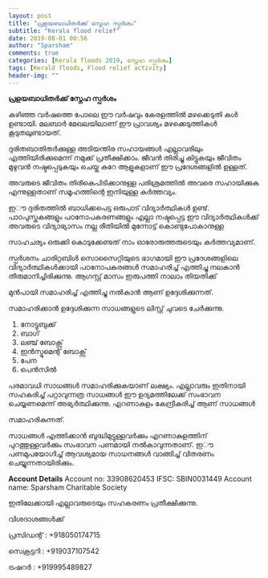 ```yaml
---
layout: post
title: "പ്രളയബാധിതർക്ക് സ്നേഹ സ്പർശം"
subtitle: "Kerala flood relief"
date: 2019-08-01 00:56
author: "Sparsham"
comments: true
categories: [Kerala floods 2019, സ്നേഹ സ്പർശം]
tags: [Kerald floods, Flood relief activity]
header-img: ""
---
```


**പ്രളയബാധിതർക്ക് സ്നേഹ സ്പർശം**


കഴിഞ്ഞ വർഷത്തെ പോലെ ഈ വർഷവും കേരളത്തിൽ മഴക്കെടുതി കൾ ഉണ്ടായി. മലബാർ മേഖലയിലാണ് ഈ പ്രാവശ്യം മഴക്കെടുത്തികൾ കൂടുതലുണ്ടായത്. 

ദുരിതബാതിതർക്കുള്ള അടിയന്തിര സഹായങ്ങൾ എല്ലാവരിലും എത്തിയിരിക്കുമെന്ന് നമുക്ക് പ്രതീക്ഷിക്കാം. ജീവൻ തിരിച്ചു കിട്ടുകയും ജീവിതം മുഴുവൻ നഷ്ടപ്പെടുകയും ചെയ്ത കുറേ ആളുകളാണ് ഈ പ്രദേശങ്ങളിൽ ഉള്ളത്. 

അവരുടെ ജീവിതം തിരികെപിടിക്കാനുള്ള പരിശ്രമത്തിൽ അവരെ സഹായിക്കുക എന്നുള്ളതാണ് സമൂഹത്തിന്റെ ഇനിയുള്ള കർത്തവ്യം.

ഇൗ ദുരിതത്തിൽ ബാധിക്കപെട്ട ഒരുപാട് വിദ്യാർത്ഥികൾ ഉണ്ട്. പാഠപുസ്തകങ്ങളും പഠനോപകരണങ്ങളും എല്ലാ നഷ്ടപ്പെട്ട ഈ വിദ്യാർത്ഥികൾക്ക് അവരുടെ വിദ്യാഭ്യാസം നല്ല രീതിയിൽ മുന്നോട്ട് കൊണ്ടുപോകാനുള്ള 

സാഹചര്യം ഒരുക്കി കൊടുക്കേണ്ടത് നാം ഓരോരുത്തരുടെയും കർത്തവ്യമാണ്. 

സ്പർശനം ചാരിറ്റബിൾ സൊസൈറ്റിയുടെ  ഭാഗമായി ഈ പ്രദേശങ്ങളിലെ വിദ്യാർത്ഥികൾക്കായി പഠനോപകരങ്ങൾ സമാഹരിച്ച് എത്തിച്ചു നലകാൻ തീരുമാനിച്ചിരിക്കുന്നു. ആഗസ്റ്റ് മാസം ഇരുപത്തി നാലാം തിയതിക്ക്‌  

മുൻപായി സമാഹരിച്ച് എത്തിച്ചു നൽകാൻ ആണ് ഉദ്ദേശിക്കുന്നത്. 

സമാഹരിക്കാൻ ഉദ്ദേശിക്കുന്ന സാധങ്ങളുടെ ലിസ്റ്റ് ചുവടെ ചേർക്കുന്നു. 

1. നോട്ടുബുക്ക്
2. ബാഗ്
3. ലഞ്ച് ബോക്സ്
4. ഇൻസ്ട്രുമെന്റ് ബോക്സ്
5. പേന
6. പെൻസിൽ

പരമാവധി സാധങ്ങൾ സമാഹരിക്കുകയാണ് ലക്ഷ്യം. എല്ലാവരും ഇതിനായി സഹകരിച്ച് പറ്റാവുന്നത്ര സാധങ്ങൾ ഈ ഉദ്യമത്തിലേക്ക്‌ സംഭാവന ചെയ്യണമെന്ന് അഭ്യർത്ഥിക്കുന്നു. എറണാകുളം കേന്ദ്രീകരിച്ച് ആണ് സാധങ്ങൾ 

സമാഹരികുന്നത്.

സാധങ്ങൾ എത്തിക്കാൻ ബുദ്ധിമുട്ടുള്ളവർക്കും എറണാകുളത്തിന് പുറത്തുള്ളവർക്കും സംഭാവന പണമായി നൽകാവുന്നതാണ്. ഇൗ പണമുപയോഗിച്ച് ആവശ്യമായ സാധനങ്ങൾ വാങ്ങിച്ച് വിതരണം ചെയ്യുന്നതായിരിക്കും. 

**Account Details**
Account no: 33908620453
IFSC: SBIN0031449
Account name: Sparsham Charitable Society

ഇതിലേക്കായി എല്ലാവരുടെയും സഹകരണം പ്രതീക്ഷിക്കുന്നു. 
 
വിശദാശങ്ങൾക്ക്

പ്രസിഡന്റ്  : +918050174715

സെക്രട്ടറി   : +919037107542

ട്രഷറർ     : +919995489827


[Sparsham Charitable Society]: https://www.sparsham.org/
